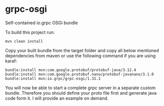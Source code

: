 # grpc-osgi
Self-contained io.grpc OSGi bundle

To build this project run:

```shell
mvn clean install
``` 

Copy your built bundle from the target folder and copy all below mentioned dependencies from maven or use the following command if you are using karaf:

```shell
bundle:install mvn:com.google.protobuf/protobuf-java/3.12.4
bundle:install mvn:com.google.protobuf.nano/protobuf-javanano/3.1.0
bundle:install mvn:io.grpc/grpc-osgi/1.31.1
```

You will now be able to start a complete grpc server in a separate custom bundle. Therefore you should define your proto file first and generate java code form it. I will provide an example on demand.
